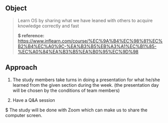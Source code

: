 ## Object

>  Learn OS by sharing what we have leaned with others to acquire knowledge correctly and fast
>
> **$ reference:** https://www.inflearn.com/course/%EC%9A%B4%EC%98%81%EC%B2%B4%EC%A0%9C-%EA%B3%B5%EB%A3%A1%EC%B1%85-%EC%A0%84%EA%B3%B5%EA%B0%95%EC%9D%98



## Approach

1. The study members take turns in doing a presentation for what he/she learned from the given section during the week. (the presentation day will be chosen by the conditions of team members)

2. Have a Q&A session

$ The study will be done with Zoom which can make us to share the computer screen.
